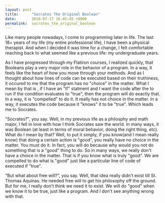 ```yaml
---
layout: post
title:      "Socrates The Original Boolean"
date:       2018-07-17 16:45:45 +0000
permalink:  socrates_the_original_boolean
---
```



Like many people nowadays, I come to programming later in life.  The last 18+ years of my life (my entire professional life), I have been a physical therapist.  And when I decided it was time for a change, I felt comfortable reaching back to what seemed like a previous life: my undergraduate years.  

As I have progressed through my Flatiron courses, I realized quickly, that Booleans play a very major role in the behavior of a program.  In a way, it feels like the heart of how you move through your methods.  And as I thought about how lines of code can be executed based on their truthiness, it occured to me that the program has no "choice" in the matter.  What I mean by that is , if I have an "If" statment and I want the code after the to run if the condition evaluates to "true", then the program will do exactly that.  In a way, it is "compelled" to do it.  It really has not choice in the matter.  In a way, it executes the code because it "knows" it to be "true".  Which leads me to Socrates.

"Socrates?", you say.  Well, in my previous life as a philosphy and math major, I fell in love with how I think Socrates saw the world.  In many ways, it was Boolean (at least in terms of moral behavior, doing the right thing, etc).  What do I mean by that?  Well, to put it simply, if you know(and I mean really know) that doing a certain action is "good", you really have no choice in the matter.  You must do it.  In fact, you will do because why would you not do something that is a "good" thing to do.  So in many ways, we really don't have a choice in the matter.  That is if you know what is truly "good".  We are compelled to do what is "good" just like a particular line of code of executed if "true".  

"But what about free will?", you say.  Well, that idea really didn't exist till St. Thomas Aquinas.  He needed free will to get his philosophy off the ground.  But for me, I really don't think we need it to exist.  We will do "good" when we know it to be true, just like a program.  And I don't see anything wrong with that.  

